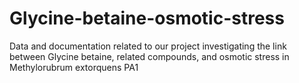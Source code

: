 # Glycine-betaine-osmotic-stress
Data and documentation related to our project investigating the link between Glycine betaine, related compounds, and osmotic stress in Methylorubrum extorquens PA1
